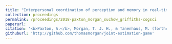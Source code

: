 ```yaml
---
title: "Interpersonal coordination of perception and memory in real-time online social experiments"
collection: proceedings
permalink: /proceedings/2018-paxton_morgan_suchow_griffiths-cogsci
paperurl:
citation: '<b>Paxton, A.</b>, Morgan, T. J. H., & Tanenhaus, M. (forthcoming). Interpersonal coordination of perception and memory in real-time online social experiments. To appear in <i>Proceedings of the 40th Annual Meeting of the Cognitive Science Society</i>. Austin, TX: Cognitive Science Society.'
githuburl: 'http://github.com/thomasmorgan/joint-estimation-game'
---
```

